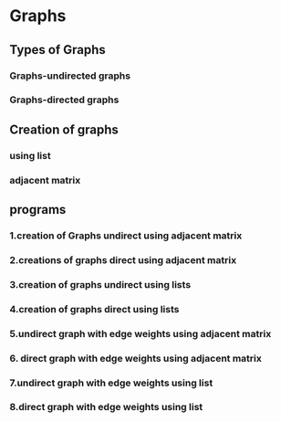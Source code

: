 # Graphs
## Types of Graphs
### Graphs-undirected graphs
### Graphs-directed graphs


## Creation of graphs
### using list
### adjacent matrix

## programs
### 1.creation of Graphs undirect using adjacent matrix 
### 2.creations of graphs direct using adjacent matrix
### 3.creation of graphs  undirect using lists
### 4.creation of graphs  direct using lists
### 5.undirect graph with edge weights using adjacent matrix
### 6. direct graph with edge weights using adjacent matrix
### 7.undirect graph with edge weights using list
### 8.direct graph with edge weights using list
